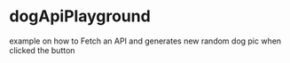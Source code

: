 # dogApiPlayground
example on how to Fetch an API and generates new random dog pic when clicked the button
